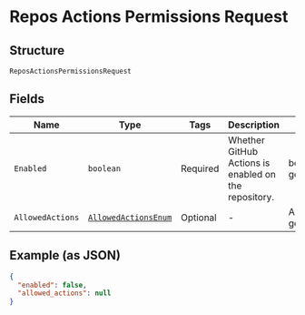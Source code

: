 
# Repos Actions Permissions Request

## Structure

`ReposActionsPermissionsRequest`

## Fields

| Name | Type | Tags | Description | Getter | Setter |
|  --- | --- | --- | --- | --- | --- |
| `Enabled` | `boolean` | Required | Whether GitHub Actions is enabled on the repository. | boolean getEnabled() | setEnabled(boolean enabled) |
| `AllowedActions` | [`AllowedActionsEnum`](../../doc/models/allowed-actions-enum.md) | Optional | - | AllowedActionsEnum getAllowedActions() | setAllowedActions(AllowedActionsEnum allowedActions) |

## Example (as JSON)

```json
{
  "enabled": false,
  "allowed_actions": null
}
```

